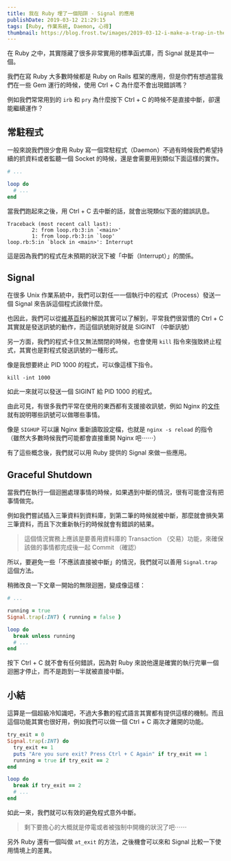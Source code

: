```yaml
---
title: 我在 Ruby 埋了一個陷阱 - Signal 的應用
publishDate: 2019-03-12 21:29:15
tags: [Ruby, 作業系統, Daemon, 心得]
thumbnail: https://blog.frost.tw/images/2019-03-12-i-make-a-trap-in-the-ruby-the-usage-of-signal/thumbnail.jpg
---
```


在 Ruby 之中，其實隱藏了很多非常實用的標準函式庫，而 Signal 就是其中一個。

我們在寫 Ruby 大多數時候都是 Ruby on Rails 框架的應用，但是你們有想過當我們在一些 Gem 運行的時候，使用 Ctrl + C 為什麼不會出現錯誤嗎？

例如我們常常用到的 `irb` 和 `pry` 為什麼按下 Ctrl + C 的時候不是直接中斷，卻還能繼續運作？

<!--more-->

## 常駐程式

一般來說我們很少會用 Ruby 寫一個常駐程式（Daemon）不過有時候我們希望持續的抓資料或者監聽一個 Socket 的時候，還是會需要用到類似下面這樣的實作。

```ruby
# ...

loop do
  # ...
end
```

當我們跑起來之後，用 Ctrl + C 去中斷的話，就會出現類似下面的錯誤訊息。

```
Traceback (most recent call last):
        2: from loop.rb:3:in `<main>'
        1: from loop.rb:3:in `loop'
loop.rb:5:in `block in <main>': Interrupt
```

這是因為我們的程式在未預期的狀況下被「中斷（Interrupt）」的關係。

## Signal

在很多 Unix 作業系統中，我們可以對任一一個執行中的程式（Process）發送一個 Signal 來告訴這個程式該做什麼。

也因此，我們可以從[維基百科](https://zh.wikipedia.org/wiki/Unix%E4%BF%A1%E5%8F%B7)的解說其實可以了解到，平常我們很習慣的 Ctrl + C 其實就是發送訊號的動作，而這個訊號剛好就是 SIGINT （中斷訊號）

另一方面，我們的程式卡住又無法關閉的時候，也會使用 `kill` 指令來強致終止程式，其實也是對程式發送訊號的一種形式。

像是我想要終止 PID 1000 的程式，可以像這樣下指令。

```
kill -int 1000
```

如此一來就可以發送一個 SIGINT 給 PID 1000 的程式。

由此可見，有很多我們平常在使用的東西都有支援接收訊號，例如 Nginx 的[文件](https://nginx.org/en/docs/control.html)就有說明哪些訊號可以做哪些事情。

像是 `SIGHUP` 可以讓 Nginx 重新讀取設定檔，也就是 `nginx -s reload` 的指令（雖然大多數時候我們可能都會直接重開 Nginx 吧⋯⋯）

有了這些概念後，我們就可以用 Ruby 提供的 Signal 來做一些應用。

## Graceful Shutdown

當我們在執行一個迴圈處理事情的時候，如果遇到中斷的情況，很有可能會沒有把事情做完。

例如我們嘗試插入三筆資料到資料庫，到第二筆的時候就被中斷，那麼就會損失第三筆資料，而且下次重新執行的時候就會有錯誤的結果。

> 這個情況實務上應該是要善用資料庫的 Transaction （交易）功能，來確保該做的事情都完成後一起 Commit （確認）

所以，要避免一些「不應該直接被中斷」的情況，我們就可以善用 `Signal.trap` 這個方法。

稍微改良一下文章一開始的無限迴圈，變成像這樣：

```ruby
# ...

running = true
Signal.trap(:INT) { running = false }

loop do
  break unless running
  # ...
end
```

按下 Ctrl + C 就不會有任何錯誤，因為對 Ruby 來說他還是確實的執行完畢一個迴圈才停止，而不是跑到一半就被直接中斷。

## 小結

這算是一個超級冷知識吧，不過大多數的程式語言其實都有提供這樣的機制。而且這個功能其實也很好用，例如我們可以做一個 Ctrl + C 兩次才離開的功能。

```ruby
try_exit = 0
Signal.trap(:INT) do
  try_exit += 1
  puts "Are you sure exit? Press Ctrl + C Again" if try_exit == 1
  running = true if try_exit == 2
end

loop do
  break if try_exit == 2
  # ...
end
```

如此一來，我們就可以有效的避免程式意外中斷。

> 剩下要擔心的大概就是停電或者被強制中開機的狀況了吧⋯⋯

另外 Ruby 還有一個叫做 `at_exit` 的方法，之後機會可以來和 Signal 比較一下使用情境上的差異。
